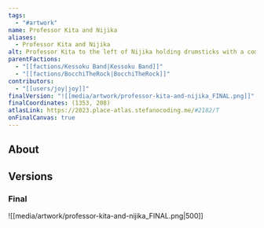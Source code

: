 ```yaml
---
tags:
  - "#artwork"
name: Professor Kita and Nijika
aliases:
  - Professor Kita and Nijika
alt: Professor Kita to the left of Nijika holding drumsticks with a comically-large dorito.
parentFactions:
  - "[[factions/Kessoku Band|Kessoku Band]]"
  - "[[factions/BocchiTheRock|BocchiTheRock]]"
contributors:
  - "[[users/joy|joy]]"
finalVersion: "![[media/artwork/professor-kita-and-nijika_FINAL.png]]"
finalCoordinates: (1353, 208)
atlasLink: https://2023.place-atlas.stefanocoding.me/#2182/T
onFinalCanvas: true
---
```

## About

## Versions
### Final
![[media/artwork/professor-kita-and-nijika_FINAL.png|500]]
